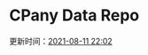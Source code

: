 # CPany Data Repo

<!-- START_SECTION: update_time -->
更新时间：[2021-08-11 22:02](https://www.timeanddate.com/worldclock/fixedtime.html?msg=Fetch+data&iso=20210811T220246&p1=237)
<!-- END_SECTION: update_time -->
